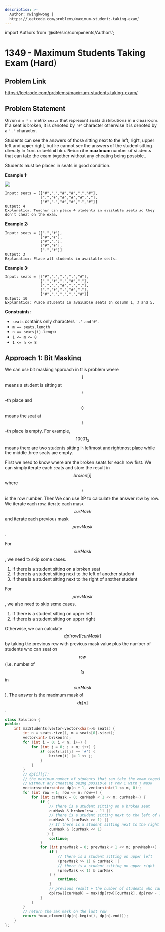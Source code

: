 ```yaml
---
description: >-
  Author: @wingkwong |
  https://leetcode.com/problems/maximum-students-taking-exam/
---
```


import Authors from '@site/src/components/Authors';

# 1349 - Maximum Students Taking Exam (Hard)

## Problem Link

https://leetcode.com/problems/maximum-students-taking-exam/

## Problem Statement

Given a `m * n` matrix `seats`  that represent seats distributions in a classroom. If a seat is broken, it is denoted by `'#'` character otherwise it is denoted by a `'.'` character.

Students can see the answers of those sitting next to the left, right, upper left and upper right, but he cannot see the answers of the student sitting directly in front or behind him. Return the **maximum** number of students that can take the exam together without any cheating being possible..

Students must be placed in seats in good condition.

**Example 1:**

![](https://assets.leetcode.com/uploads/2020/01/29/image.png)

```
Input: seats = [["#",".","#","#",".","#"],
                [".","#","#","#","#","."],
                ["#",".","#","#",".","#"]]
Output: 4
Explanation: Teacher can place 4 students in available seats so they don't cheat on the exam. 
```

**Example 2:**

```
Input: seats = [[".","#"],
                ["#","#"],
                ["#","."],
                ["#","#"],
                [".","#"]]
Output: 3
Explanation: Place all students in available seats. 
```

**Example 3:**

```
Input: seats = [["#",".",".",".","#"],
                [".","#",".","#","."],
                [".",".","#",".","."],
                [".","#",".","#","."],
                ["#",".",".",".","#"]]
Output: 10
Explanation: Place students in available seats in column 1, 3 and 5. 
```

**Constraints:**

* `seats` contains only characters `'.' and'#'.`
* `m == seats.length`
* `n == seats[i].length`
* `1 <= m <= 8`
* `1 <= n <= 8`

## Approach 1: Bit Masking

We can use bit masking approach in this problem where $$1$$ means a student is sitting at $$j$$-th place and $$0$$ means the seat at $$j$$-th place is empty. For example, $$10001_2$$ means there are two students sitting in leftmost and rightmost place while the middle three seats are empty.

First we need to know where are the broken seats for each row first. We can simply iterate each seats and store the result in $$broken[i]$$ where $$i$$ is the row number. Then We can use DP to calculate the answer row by row. We iterate each row, iterate each mask $$curMask$$ and iterate each previous mask $$prevMask$$.

For $$curMask$$, we need to skip some cases.

1. If there is a student sitting on a broken seat
2. If there is a student sitting next to the left of another student
3. If there is a student sitting next to the right of another student

For $$prevMask$$, we also need to skip some cases.

1. If there is a student sitting on upper left
2. If there is a student sitting on upper right

Otherwise, we can calculate $$dp[row][curMask]$$ by taking the previous row with previous mask value plus the number of students who can seat on $$row$$ (i.e. number of $$1s$$ in $$curMask$$). The answer is the maximum mask of $$dp[n]$$.

<Authors names="@wingkwong"/>

```cpp
class Solution {
public:
    int maxStudents(vector<vector<char>>& seats) {
        int n = seats.size(), m = seats[0].size();
        vector<int> broken(n);
        for (int i = 0; i < n; i++) {
            for (int j = 0; j < m; j++) {
                if (seats[i][j] == '#') {
                    broken[i] |= 1 << j;
                }
            }
        }
        // dp[i][j]: 
        // the maximum number of students that can take the exam together 
        // without any cheating being possible at row i with j mask
        vector<vector<int>> dp(n + 1, vector<int>(1 << m, 0));
        for (int row = 1; row <= n; row++) {
            for (int curMask = 0; curMask < 1 << m; curMask++) {
                if (
                    // there is a student sitting on a broken seat
                    curMask & broken[row - 1] || 
                    // there is a student sitting next to the left of another student
                    curMask & (curMask >> 1) ||
                    // If there is a student sitting next to the right of another student
                    curMask & (curMask << 1)
                   ) {
                    continue;
                }
                for (int prevMask = 0; prevMask < 1 << m; prevMask++) {
                    if (
                        // there is a student sitting on upper left 
                        (prevMask >> 1) & curMask || 
                        // there is a student sitting on upper right
                        (prevMask << 1) & curMask
                    ) {
                        continue;
                    }
                    // previous result + the number of students who can seat on this row
                    dp[row][curMask] = max(dp[row][curMask], dp[row - 1][prevMask] + __builtin_popcount(curMask));
                }
            }
        }
        // return the max mask on the last row
        return *max_element(dp[n].begin(), dp[n].end());
    }
};
```
